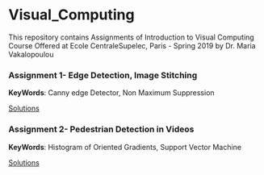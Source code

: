 # Visual_Computing
This repository contains Assignments of Introduction to Visual Computing Course Offered at Ecole CentraleSupelec, Paris - Spring 2019 by Dr. Maria Vakalopoulou

### Assignment 1- Edge Detection, Image Stitching

__KeyWords__: Canny edge Detector, Non Maximum Suppression

[Solutions](Assignment1/VIC2018_Assignment1.ipynb)
 
 ### Assignment 2- Pedestrian Detection in Videos
 
 __KeyWords__: Histogram of Oriented Gradients, Support Vector Machine
 
 [Solutions](Assignment2/assignment2.ipynb)
